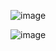 ![image](https://user-images.githubusercontent.com/75358006/125948219-88121248-6c84-46dc-a8d9-c91dfe5293a8.png)

![image](https://user-images.githubusercontent.com/75358006/125948331-f1f63309-8ce7-4f2c-9315-d02b962b6a3c.png)
